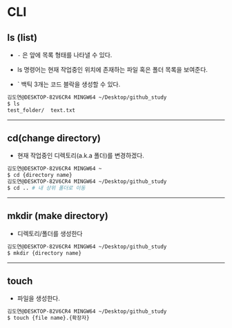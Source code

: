 # CLI

## ls (list)

- `-` 은 앞에 목록 형태를 나타낼 수 있다.

- ls 명령어는 현재 작업중인 위치에 존재하는 파일 혹은 폴더 목록을 보여준다.
- ` 백틱 3개는 코드 블락을 생성할 수 있다.

```bash
김도연@DESKTOP-82V6CR4 MINGW64 ~/Desktop/github_study
$ ls
test_folder/  text.txt
```

<hr/>

##  cd(change directory)

- 현재 작업중인 디렉토리(a.k.a 폴더)를 변경하겠다.

```bash
김도연@DESKTOP-82V6CR4 MINGW64 ~
$ cd {directory name}
김도연@DESKTOP-82V6CR4 MINGW64 ~/Desktop/github_study
$ cd .. # 내 상위 폴더로 이동
```

<hr/>

## mkdir (make directory)

- 디렉토리/폴더를 생성한다

```bash
김도연@DESKTOP-82V6CR4 MINGW64 ~/Desktop/github_study
$ mkdir {directory name}
```

<hr/>

## touch

- 파일을 생성한다.

```bash
김도연@DESKTOP-82V6CR4 MINGW64 ~/Desktop/github_study
$ touch {file name}.{확장자}
```

